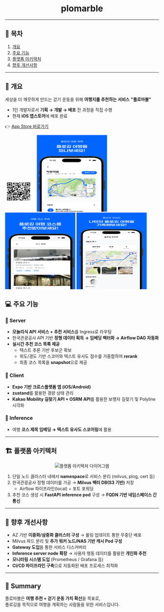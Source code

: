 
<h1 align="center">plomarble</h1>

---

## 📑 목차
1. [개요](#-개요)
2. [주요 기능](#-주요-기능)
3. [플랫폼 아키텍처](#-플랫폼-아키텍처)
4. [향후 개선사항](#-향후-개선사항)

---

## 📝 개요
세상을 더 깨끗하게 만드는 걷기 운동을 위해 **여행지를 추천하는 서비스** **"플로마블"**  

- 1인 개발자로서 **기획 → 개발 → 배포** 전 과정을 직접 수행  
- 현재 **iOS 앱스토어**에 배포 완료  

👉 [App Store 바로가기](https://apps.apple.com/kr/app/id6752662902)
  
<p align="left">
  <img src="assets/qr.png" alt="스크린샷1" width="100" height="100" />
  <img src="assets/ plomarble_1.png" alt="스크린샷1" width="230" height="250" />
  <img src="assets/plomarble_2.png" alt="스크린샷2" width="230" height="250" />
  <img src="assets/plomarble__3.png" alt="스크린샷3" width="230" height="250" />
</p>


## 💻 주요 기능

### 🔹 Server
- **모놀리식 API 서비스 + 추천 서비스**를 Ingress로 라우팅
- 한국관광공사 API 기반 **정형 데이터 획득 → 임베딩 벡터화 → Airflow DAG 자동화**
- **실시간 추천 코스 목록 제공**
  - 텍스트 추론 기반 후보군 확보  
  - 위도/경도 기반 스코어와 텍스트 유사도 점수를 가중합하여 **rerank**  
  - 최종 코스 목록을 **snapshot**으로 제공

### 🔹 Client
- **Expo 기반 크로스플랫폼 앱 (iOS/Android)**
- **zustand**를 활용한 경량 상태 관리
- **Kakao Mobility 길찾기 API + OSRM API**를 활용한 보행자 길찾기 및 Polyline 시각화

### 🔹 Inference
- 여행 **코스 제목 임베딩 → 텍스트 유사도 스코어링**에 활용

---

## 🏗 플랫폼 아키텍처

<p align="center">
  <img src="https://github.com/user-attachments/assets/530c6823-9f07-455d-a79a-4ea7aa896fd5" alt="플랫폼 아키텍처 다이어그램" width="800" />
</p>


1. 단일 노드 클러스터 내에서 **namespace**로 서비스 분리 (milvus, plog, cert 등)  
2. 한국관광공사 정형 데이터를 가공 → **Milvus 벡터 DB(S3 기반)** 저장  
   - Airflow 파이프라인(local) + 포트 포워딩  
3. 추천 코스 생성 시 **FastAPI inference pod** 구성 → **FQDN 기반 네임스페이스 간 통신**

---

## 🚀 향후 개선사항
- AZ 기반 **이중화/삼중화 클러스터 구성** → 롤링 업데이트 통한 무중단 배포  
- Milvus 파드 분리 및 **추가 워커 노드/NAS 기반 캐시 Pod 구성**  
- **Gateway 도입**을 통한 서비스 디스커버리  
- **Inference server node 확장** → 사용자 행동 데이터를 활용한 **개인화 추천**  
- **모니터링 시스템 도입** (Prometheus / Grafana 등)  
- **CI/CD 파이프라인 구축**으로 자동화된 배포 프로세스 최적화  

---

## 📌 Summary
플로마블은 **여행 추천 + 걷기 운동 가치 확산**을 목표로,  
플로깅을 목적으로 여행을 계획하는 사람들을 위한 서비스입니다. 
